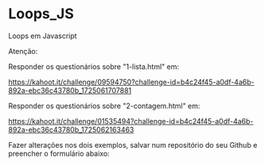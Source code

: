 # Loops_JS
Loops em Javascript

Atenção:

Responder os questionários sobre "1-lista.html" em: 

https://kahoot.it/challenge/09594750?challenge-id=b4c24f45-a0df-4a6b-892a-ebc36c43780b_1725061707881

Responder os questionários sobre "2-contagem.html" em: 

https://kahoot.it/challenge/01535494?challenge-id=b4c24f45-a0df-4a6b-892a-ebc36c43780b_1725062163463

Fazer alterações nos dois exemplos, salvar num repositório do seu Github e preencher o formulário abaixo:

